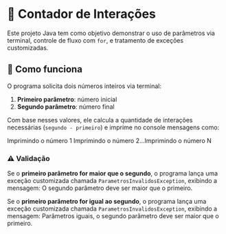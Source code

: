 # 🧮 Contador de Interações

Este projeto Java tem como objetivo demonstrar o uso de parâmetros via terminal, controle de fluxo com `for`, e tratamento de exceções customizadas.

## 🚀 Como funciona

O programa solicita dois números inteiros via terminal:

1. **Primeiro parâmetro**: número inicial
2. **Segundo parâmetro**: número final

Com base nesses valores, ele calcula a quantidade de interações necessárias (`segundo - primeiro`) e imprime no console mensagens como:

Imprimindo o número 1
Imprimindo o número 2...Imprimindo o número N

### ⚠️ Validação

Se o **primeiro parâmetro for maior que o segundo**, o programa lança uma exceção customizada chamada `ParametrosInvalidosException`, exibindo a mensagem:
O segundo parâmetro deve ser maior que o primeiro.

Se o **primeiro parâmetro for igual ao segundo**, o programa lança uma exceção customizada chamada `ParametrosInvalidosException`, exibindo a mensagem:
Parâmetros iguais, o segundo parâmetro deve ser maior que o primeiro.
